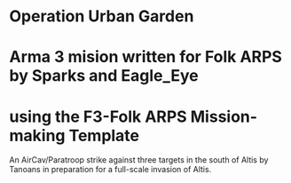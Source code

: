 # Operation Urban Garden # 
# Arma 3 mision written for Folk ARPS by Sparks and Eagle_Eye #
# using the F3-Folk ARPS Mission-making Template #

An AirCav/Paratroop strike against three targets in the south of Altis by
Tanoans in preparation for a full-scale invasion of Altis.
